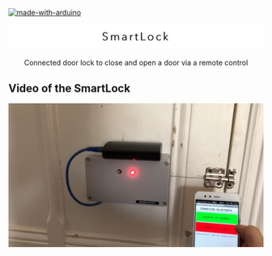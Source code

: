 [![made-with-arduino](https://img.shields.io/badge/Made_with-Arduino-00878F.svg)](https://www.arduino.cc/)

![rreadme_title](readme_title.png)

<p align="center">Connected door lock to close and open a door via a remote control</p>

## Video of the SmartLock 

[![illustration video](illustration_video/miniature_video.png)](https://armand-wayoff.com/electronique/verrou#2)
